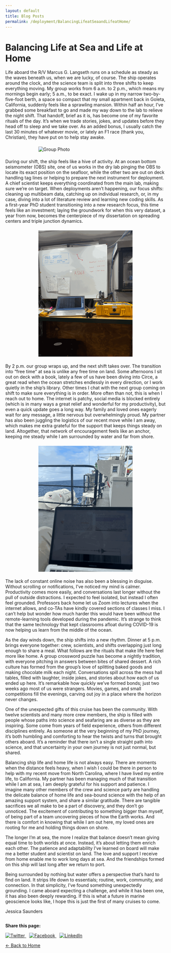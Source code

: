 ```yaml
---
layout: default
title: Blog Posts
permalink: /deployment/BalancingLifeatSeaandLifeatHome/
---
```



<style>
  header {
    background-color: #0077be !important;
    background-image: linear-gradient(120deg, #003973, #0077be, #00c6ff) !important;
  }
</style>

# Balancing Life at Sea and Life at Home

Life aboard the R/V Marcus G. Langseth runs on a schedule as steady as the waves beneath us, when we are lucky, of course. The ship operates around the clock, and the science team is split into three shifts to keep everything moving. My group works from 6 a.m. to 2 p.m., which means my mornings begin early; 5 a.m., to be exact. I wake up in my narrow two-by-five-foot berth, a space so compact that my small apartment back in Goleta, California, suddenly feels like a sprawling mansion. Within half an hour, I’ve grabbed some breakfast to go and made my way down to the lab to relieve the night shift. That handoff, brief as it is, has become one of my favorite rituals of the day. It’s when we trade stories, jokes, and updates before they head off to sleep and we take over. As an added bonus, I usually catch the last 30 minutes of whatever movie, or lately an F1 race (thank you, Christian), they have put on to help stay awake.

<figure> 
  <img src="/assets/images/B1.png" alt="Group Photo" style="max-width: 70%; height: auto; display: block; margin: 1.5em auto;" /> 
</figure>


During our shift, the ship feels like a hive of activity. At an ocean bottom seismometer (OBS) site, one of us works in the dry lab pinging the OBS to locate its exact position on the seafloor, while the other two are out on deck handling tag lines or helping to prepare the next instrument for deployment. A chief scientist keeps everything coordinated from the main lab, making sure we’re on target. When deployments aren’t happening, our focus shifts: cleaning up multibeam data, catching up on individual research, or, in my case, diving into a lot of literature review and learning new coding skills. As a first-year PhD student transitioning into a new research focus, this time feels like an investment; laying the groundwork for when this very dataset, a year from now, becomes the centerpiece of my dissertation on spreading centers and triple junction dynamics.

<figure> 
  <img src="/assets/images/B2.png" alt="Whiteboard of Camaraderie" style="max-width: 70%; height: auto; display: block; margin: 1.5em auto;" /> 
</figure>

By 2 p.m. our group wraps up, and the next shift takes over. The transition into “free time” at sea is unlike any free time on land. Some afternoons I sit out on deck with a book, lately a few of us have been diving into Circe, a great read when the ocean stretches endlessly in every direction, or I work quietly in the ship’s library. Other times I chat with the next group coming on shift to make sure everything is in order. More often than not, this is when I reach out to home. The internet is patchy, social media is blocked entirely (which is in many ways a great relief and wonderful for my productivity), but even a quick update goes a long way. My family and loved ones eagerly wait for any message, a little nervous but overwhelmingly proud. My partner has also been juggling the logistics of our recent move while I am away, which makes me extra grateful for the support that keeps things steady on land. Altogether, that network of encouragement feels like an anchor, keeping me steady while I am surrounded by water and far from shore.

<figure> 
  <img src="/assets/images/B3.png" alt="Work with a View" style="max-width: 70%; height: auto; display: block; margin: 1.5em auto;" /> 
</figure>


The lack of constant online noise has also been a blessing in disguise. Without scrolling or notifications, I’ve noticed my mind is calmer. Productivity comes more easily, and conversations last longer without the pull of outside distractions. I expected to feel isolated, but instead I often feel grounded. Professors back home let us Zoom into lectures when the internet allows, and co-TAs have kindly covered sections of classes I miss. I can’t help but wonder how much harder this would have been without the remote-learning tools developed during the pandemic. It’s strange to think that the same technology that kept classrooms afloat during COVID-19 is now helping us learn from the middle of the ocean.

As the day winds down, the ship shifts into a new rhythm. Dinner at 5 p.m. brings everyone together: crew, scientists, and shifts overlapping just long enough to share a meal. What follows are the rituals that make life here feel more like home. A group crossword puzzle has become a nightly tradition, with everyone pitching in answers between bites of shared dessert. A rich culture has formed from the group’s love of splitting baked goods and making chocolate milk each night. Conversations spill across the mess hall tables, filled with laughter, inside jokes, and stories about how each of us ended up here. It’s remarkable how quickly we’ve formed bonds; just two weeks ago most of us were strangers. Movies, games, and small competitions fill the evenings, carving out joy in a place where the horizon never changes.

One of the unexpected gifts of this cruise has been the community. With twelve scientists and many more crew members, the ship is filled with people whose paths into science and seafaring are as diverse as they are inspiring. Some come from years of field experience, others from different disciplines entirely. As someone at the very beginning of my PhD journey, it’s both humbling and comforting to hear the twists and turns that brought others aboard. It’s a reminder that there isn’t a single straight path into science, and that uncertainty in your own journey is not just normal, but shared.

Balancing ship life and home life is not always easy. There are moments when the distance feels heavy, when I wish I could be there in person to help with my recent move from North Carolina, where I have lived my entire life, to California. My partner has been managing much of that transition while I am at sea, I am deeply grateful for his support and patience. I imagine many other members of the crew and science party are handling the delicate balance of home life and sea-bound science with the help of an amazing support system, and share a similar gratitude. There are tangible sacrifices we all make to be a part of discovery, and they don’t go unnoticed. The excitement of contributing to something bigger than myself, of being part of a team uncovering pieces of how the Earth works. And there is comfort in knowing that while I am out here, my loved ones are rooting for me and holding things down on shore.

The longer I’m at sea, the more I realize that balance doesn’t mean giving equal time to both worlds at once. Instead, it’s about letting them enrich each other. The patience and adaptability I’ve learned on board will make me a better student and scientist on land. The love and support I receive from home enable me to work long days at sea. And the friendships formed on this ship will last long after we return to port.

Being surrounded by nothing but water offers a perspective that’s hard to find on land. It strips life down to essentials; routine, work, community, and connection. In that simplicity, I’ve found something unexpectedly grounding. I came aboard expecting a challenge, and while it has been one, it has also been deeply rewarding. If this is what a future in marine geoscience looks like, I hope this is just the first of many cruises to come.

Jessica Saunders



<div style="margin-top: 2em;">
  <p><strong>Share this page:</strong></p>
  <a href="https://twitter.com/intent/tweet?url={{ page.url | absolute_url }}&text={{ page.title | uri_escape }}" target="_blank" style="margin-right: 10px;">
    <img src="https://cdn.jsdelivr.net/npm/simple-icons@v5/icons/twitter.svg" alt="Twitter" width="24" height="24">
  </a>
  <a href="https://www.facebook.com/sharer/sharer.php?u={{ page.url | absolute_url }}" target="_blank" style="margin-right: 10px;">
    <img src="https://cdn.jsdelivr.net/npm/simple-icons@v5/icons/facebook.svg" alt="Facebook" width="24" height="24">
  </a>
  <a href="https://www.linkedin.com/shareArticle?mini=true&url={{ page.url | absolute_url }}&title={{ page.title | uri_escape }}" target="_blank">
    <img src="https://cdn.jsdelivr.net/npm/simple-icons@v5/icons/linkedin.svg" alt="LinkedIn" width="24" height="24">
  </a>
</div>


[← Back to Home](/)
